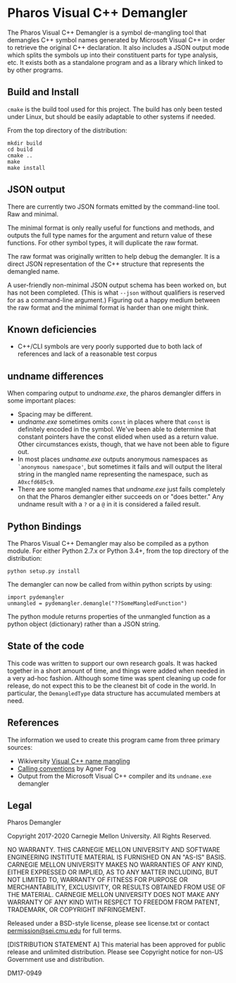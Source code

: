 # Pharos Visual C++ Demangler

The Pharos Visual C++ Demangler is a symbol de-mangling tool that
demangles C++ symbol names generated by Microsoft Visual C++ in order
to retrieve the original C++ declaration.  It also includes a JSON
output mode which splits the symbols up into their constituent parts
for type analysis, etc.  It exists both as a standalone program and as
a library which linked to by other programs.

## Build and Install

`cmake` is the build tool used for this project.  The build has only
been tested under Linux, but should be easily adaptable to other
systems if needed.

From the top directory of the distribution:
```
mkdir build
cd build
cmake ..
make
make install
```

## JSON output

There are currently two JSON formats emitted by the command-line
tool.  Raw and minimal.

The minimal format is only really useful for functions and methods, and
outputs the full type names for the argument and return value of these
functions.  For other symbol types, it will duplicate the raw format.

The raw format was originally written to help debug the demangler.  It
is a direct JSON representation of the C++ structure that represents
the demangled name.

A user-friendly non-minimal JSON output schema has been worked on, but
has not been completed.  (This is what `--json` without qualifiers is
reserved for as a command-line argument.)  Figuring out a happy medium
between the raw format and the minimal format is harder than one might
think.

## Known deficiencies

- C++/CLI symbols are very poorly supported due to both lack of
  references and lack of a reasonable test corpus

## undname differences

When comparing output to *undname.exe*, the pharos demangler differs
in some important places:

- Spacing may be different.
- *undname.exe* sometimes omits `const` in places where that `const` is
  definitely encoded in the symbol.  We've been able to determine that
  constant pointers have the const elided when used as a return value.
  Other circumstances exists, though, that we have not been able to
  figure out.
- In most places *undname.exe* outputs anonymous namespaces as
  `` `anonymous namespace'``, but sometimes it fails and will output the
  literal string in the mangled name representing the namespace, such
  as ``A0xcfd685c9``.
- There are some mangled names that *undname.exe* just fails
  completely on that the Pharos demangler either succeeds on or "does
  better."  Any undname result with a `?` or a `@` in it is considered
  a failed result.

## Python Bindings

The Pharos Visual C++ Demangler may also be compiled as a python
module. For either Python 2.7.x or Python 3.4+, from the
top directory of the distribution:
```
python setup.py install
```

The demangler can now be called from within python scripts
by using:
```
import pydemangler
unmangled = pydemangler.demangle("??SomeMangledFunction")
```

The python module returns properties of the unmangled function
as a python object (dictionary) rather than a JSON string.
  
## State of the code

This code was written to support our own research goals.  It was
hacked together in a short amount of time, and things were added when
needed in a very ad-hoc fashion.  Although some time was spent
cleaning up code for release, do not expect this to be the cleanest
bit of code in the world.  In particular, the `DemangledType` data
structure has accumulated members at need.

## References

The information we used to create this program came from three primary sources:

- Wikiversity [Visual C++ name
  mangling](https://en.wikiversity.org/wiki/Visual_C%2B%2B_name_mangling)
- [Calling
  conventions](http://www.agner.org/optimize/calling_conventions.pdf)
  by Agner Fog
- Output from the Microsoft Visual C++ compiler and its `undname.exe`
  demangler


## Legal

Pharos Demangler

Copyright 2017-2020 Carnegie Mellon University. All Rights Reserved.

NO WARRANTY. THIS CARNEGIE MELLON UNIVERSITY AND SOFTWARE ENGINEERING
INSTITUTE MATERIAL IS FURNISHED ON AN "AS-IS" BASIS. CARNEGIE MELLON
UNIVERSITY MAKES NO WARRANTIES OF ANY KIND, EITHER EXPRESSED OR
IMPLIED, AS TO ANY MATTER INCLUDING, BUT NOT LIMITED TO, WARRANTY OF
FITNESS FOR PURPOSE OR MERCHANTABILITY, EXCLUSIVITY, OR RESULTS
OBTAINED FROM USE OF THE MATERIAL. CARNEGIE MELLON UNIVERSITY DOES NOT
MAKE ANY WARRANTY OF ANY KIND WITH RESPECT TO FREEDOM FROM PATENT,
TRADEMARK, OR COPYRIGHT INFRINGEMENT.

Released under a BSD-style license, please see license.txt or contact
permission@sei.cmu.edu for full terms.

[DISTRIBUTION STATEMENT A] This material has been approved for public
release and unlimited distribution.  Please see Copyright notice for
non-US Government use and distribution.

DM17-0949
